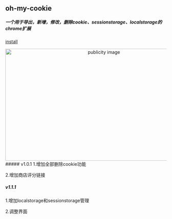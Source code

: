 ## oh-my-cookie
##### 一个用于导出，新增，修改，删除cookie、sessionstorage、localstorage的chrome扩展

[install](https://chrome.google.com/webstore/detail/ohmycookie/edkfjjgklckogiepbhmmdlaohebiaigm?hl=zh-CN)
<div style='text-align:center;'><img width='600px' height='350px;' src='https://raw.githubusercontent.com/llqi/oh-my-cookie/master/publicity.png' alt='publicity image'/></div>
##### v1.0.1
1.增加全部删除cookie功能  

2.增加商店评分链接

##### v1.1.1
1.增加localstorage和sessionstorage管理

2.调整界面
